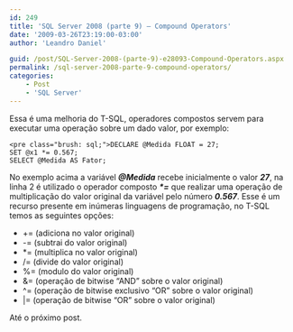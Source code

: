 ```yaml
---
id: 249
title: 'SQL Server 2008 (parte 9) – Compound Operators'
date: '2009-03-26T23:19:00-03:00'
author: 'Leandro Daniel'

guid: /post/SQL-Server-2008-(parte-9)-e28093-Compound-Operators.aspx
permalink: /sql-server-2008-parte-9-compound-operators/
categories:
    - Post
    - 'SQL Server'
---
```


Essa é uma melhoria do T-SQL, operadores compostos servem para executar uma operação sobre um dado valor, por exemplo:

```
<pre class="brush: sql;">DECLARE @Medida FLOAT = 27;
SET @x1 *= 0.567;
SELECT @Medida AS Fator;
```

No exemplo acima a variável ***@Medida*** recebe inicialmente o valor ***27***, na linha 2 é utilizado o operador composto ***\*=*** que realizar uma operação de multiplicação do valor original da variável pelo número ***0.567***. Esse é um recurso presente em inúmeras linguagens de programação, no T-SQL temos as seguintes opções:

- += (adiciona no valor original)
- -= (subtrai do valor original)
- \*= (multiplica no valor original)
- /= (divide do valor original)
- %= (modulo do valor original)
- &amp;= (operação de bitwise “AND” sobre o valor original)
- ^= (operação de bitwise exclusivo “OR” sobre o valor original)
- |= (operação de bitwise “OR” sobre o valor original)

Até o próximo post.
